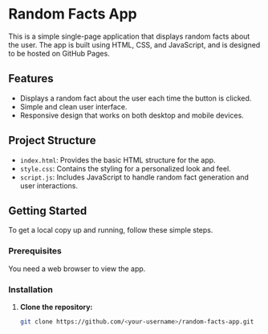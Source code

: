 # Random Facts App

This is a simple single-page application that displays random facts about the user. The app is built using HTML, CSS, and JavaScript, and is designed to be hosted on GitHub Pages.

## Features

- Displays a random fact about the user each time the button is clicked.
- Simple and clean user interface.
- Responsive design that works on both desktop and mobile devices.

## Project Structure

- `index.html`: Provides the basic HTML structure for the app.
- `style.css`: Contains the styling for a personalized look and feel.
- `script.js`: Includes JavaScript to handle random fact generation and user interactions.

## Getting Started

To get a local copy up and running, follow these simple steps.

### Prerequisites

You need a web browser to view the app.

### Installation

1. **Clone the repository:**

   ```bash
   git clone https://github.com/<your-username>/random-facts-app.git
